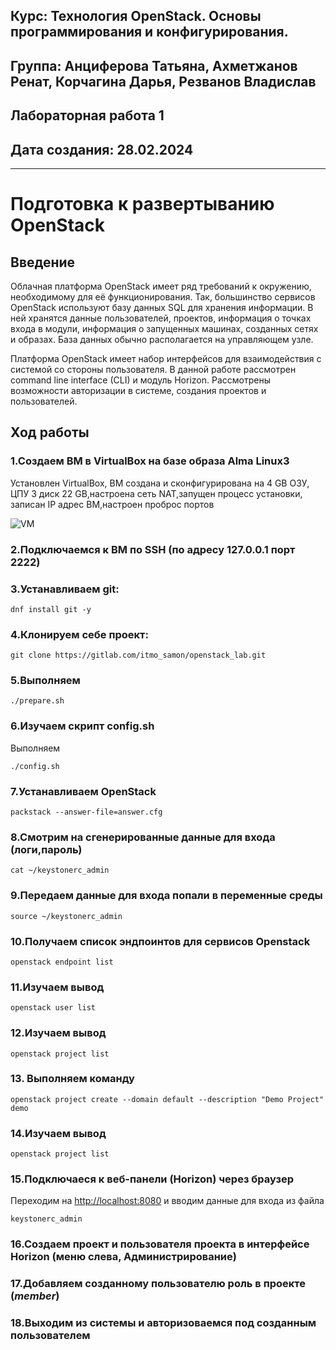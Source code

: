## Курс: Технология OpenStack. Основы программирования и конфигурирования.  
## Группа: Анциферова Татьяна, Ахметжанов Ренат, Корчагина Дарья, Резванов Владислав  
## Лабораторная работа 1   
## Дата создания: 28.02.2024  
---
# Подготовка к развертыванию OpenStack
## Введение
Облачная платформа OpenStack имеет ряд требований к окружению, необходимому для её функционирования. Так, большинство сервисов OpenStack используют базу данных SQL для хранения информации. В ней хранятся данные пользователей, проектов, информация о точках входа в модули, информация о запущенных машинах, созданных сетях и образах. База данных обычно располагается на управляющем узле.

Платформа OpenStack имеет набор интерфейсов для взаимодействия c системой со стороны пользователя. В данной работе рассмотрен command line interface (CLI) и модуль Horizon. Рассмотрены возможности авторизации в системе, создания проектов и пользователей.
## Ход работы
### 1.Создаем ВМ в VirtualBox на базе образа Alma Linux3
Установлен VirtualBox, ВМ создана и сконфигурирована на 4 GB ОЗУ, ЦПУ 3 диск 22 GB,настроена сеть NAT,запущен процесс установки, записан IP адрес ВМ,настроен проброс портов

![VM](/pictures/1.jpeg)

### 2.Подключаемся к ВМ по SSH (по адресу 127.0.0.1 порт 2222)
### 3.Устанавливаем git: 
```
dnf install git -y
```
### 4.Клонируем себе проект:
```
git clone https://gitlab.com/itmo_samon/openstack_lab.git
```
### 5.Выполняем
```
./prepare.sh
```
### 6.Изучаем скрипт config.sh
Выполняем
```
./config.sh
```
### 7.Устанавливаем OpenStack
```
packstack --answer-file=answer.cfg
```
### 8.Смотрим на сгенерированные данные для входа (логи,пароль)
```
cat ~/keystonerc_admin
```
### 9.Передаем данные для входа попали в переменные среды
```
source ~/keystonerc_admin
```
### 10.Получаем список эндпоинтов для сервисов Openstack
```
openstack endpoint list
```
### 11.Изучаем вывод
```
openstack user list
```
### 12.Изучаем вывод
```
openstack project list
```
### 13. Выполняем команду
```
openstack project create --domain default --description "Demo Project" demo
```
### 14.Изучаем вывод
```
openstack project list
```
### 15.Подключаеся к веб-панели (Horizon) через браузер 
Переходим на [http://localhost:8080](http://localhost:8080)  и вводим данные для входа из файла
```
keystonerc_admin
```
### 16.Создаем проект и пользователя проекта в интерфейсе Horizon (меню слева, Администрирование)

### 17.Добавляем созданному пользователю роль в проекте (_member_)

### 18.Выходим из системы и авторизоваемся под созданным пользователем
